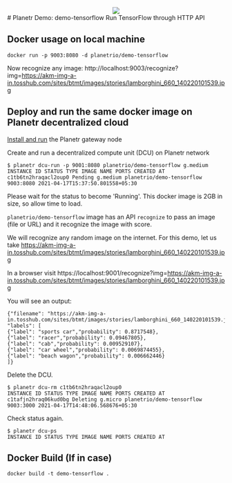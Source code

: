 <div align="center">
<img src="https://planetr.io/img/logo-github.png"></img>
</div>
# Planetr Demo: demo-tensorflow
Run TensorFlow through HTTP API

## Docker usage on local machine 
```
docker run -p 9003:8080 -d planetrio/demo-tensorflow
```
Now recognize any image: 
http://localhost:9003/recognize?img=https://akm-img-a-in.tosshub.com/sites/btmt/images/stories/lamborghini_660_140220101539.jpg

## Deploy and run the same docker image on Planetr decentralized cloud

[Install and run](https://planetr.io/getstarted.html) the Planetr gateway node

Create and run a decentralized compute unit (DCU) on Planetr network

```
$ planetr dcu-run -p 9001:8080 planetrio/demo-tensorflow g.medium
INSTANCE ID STATUS TYPE IMAGE NAME PORTS CREATED AT
c1tb6tn2hraqacl2oup0 Pending g.medium planetrio/demo-tensorflow 9003:8080 2021-04-17T15:37:50.801558+05:30
```

Please wait for the status to become 'Running'. This docker image is 2GB in size, so allow time to load.

```planetrio/demo-tensorflow``` image has an API ```recognize``` to pass an image (file or URL) and it recognize the image with score.

We will recognize any random image on the internet. For this demo, let us take https://akm-img-a-in.tosshub.com/sites/btmt/images/stories/lamborghini_660_140220101539.jpg

In a browser visit
https://localhost:9001/recognize?img=https://akm-img-a-in.tosshub.com/sites/btmt/images/stories/lamborghini_660_140220101539.jpg

You will see an output:
```
{"filename": "https://akm-img-a-in.tosshub.com/sites/btmt/images/stories/lamborghini_660_140220101539.jpg", "labels": [
{"label": "sports car","probability": 0.8717548},
{"label": "racer","probability": 0.09467805},
{"label": "cab","probability": 0.009529107},
{"label": "car wheel","probability": 0.0069874455},
{"label": "beach wagon","probability": 0.006662446}
]}
```

Delete the DCU.

```
$ planetr dcu-rm c1tb6tn2hraqacl2oup0
INSTANCE ID STATUS TYPE IMAGE NAME PORTS CREATED AT
c1tafjn2hraq06kud0bg Deleting g.micro planetrio/demo-tensorflow 9003:3000 2021-04-17T14:48:06.568676+05:30
```

Check status again.

```
$ planetr dcu-ps
INSTANCE ID STATUS TYPE IMAGE NAME PORTS CREATED AT
```

## Docker Build (If in case)
```
docker build -t demo-tensorflow .
```
